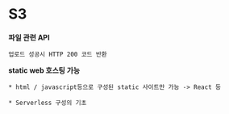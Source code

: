 # S3

**파일 관련 API**

```
업로드 성공시 HTTP 200 코드 반환
```

**static web 호스팅 가능**

```
* html / javascript등으로 구성된 static 사이트만 가능 -> React 등

* Serverless 구성의 기초

```

